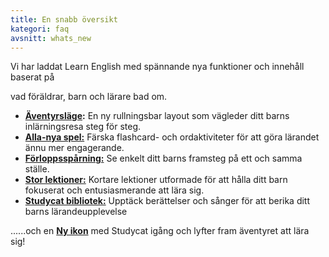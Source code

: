 ```yaml
---
title: En snabb översikt
kategori: faq
avsnitt: whats_new
---
```

Vi har laddat Learn English med spännande nya funktioner och innehåll baserat på


vad föräldrar, barn och lärare bad om.


* **[Äventyrsläge](https://help.Studycat.com/hc/en-us/articles/40395054430233):** En ny rullningsbar layout som vägleder ditt barns inlärningsresa steg för steg.
* [**Alla\-nya spel:**](https://help.Studycat.com/hc/en-us/articles/40396868059161) Färska flashcard- och ordaktiviteter för att göra lärandet ännu mer engagerande.
* [**Förloppsspårning:**](https://help.Studycat.com/hc/en-us/articles/40392093954585) Se enkelt ditt barns framsteg på ett och samma ställe.
* [**Stor lektioner:**](https://help.Studycat.com/hc/en-us/articles/40395054430233) Kortare lektioner utformade för att hålla ditt barn fokuserat och entusiasmerande att lära sig.
* [**Studycat bibliotek:**](https://help.Studycat.com/hc/en-us/articles/40392018677401) Upptäck berättelser och sånger för att berika ditt barns lärandeupplevelse


......och en [**Ny ikon**](https://help.Studycat.com/hc/en-us/articles/40378210072217) med Studycat igång och lyfter fram äventyret att lära sig!